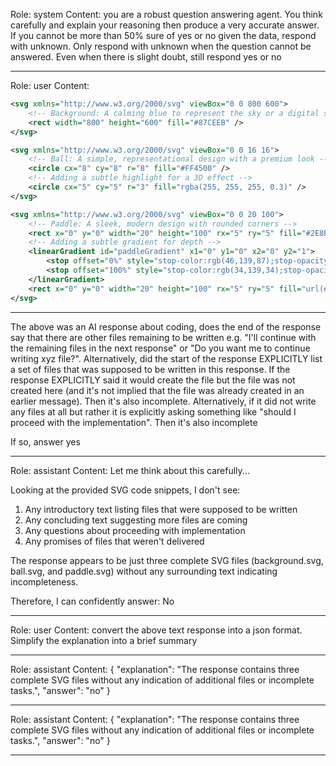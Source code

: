 Role: system
Content: you are a robust question answering agent. You think carefully and explain your reasoning then produce a very accurate answer. If you cannot be more than 50% sure of yes or no given the data, respond with unknown. Only respond with unknown when the question cannot be answered. Even when there is slight doubt, still respond yes or no
__________________
Role: user
Content: 
```svg assets/svgs/background.svg
<svg xmlns="http://www.w3.org/2000/svg" viewBox="0 0 800 600">
    <!-- Background: A calming blue to represent the sky or a digital space -->
    <rect width="800" height="600" fill="#87CEEB" />
</svg>
```

```svg assets/svgs/ball.svg
<svg xmlns="http://www.w3.org/2000/svg" viewBox="0 0 16 16">
    <!-- Ball: A simple, representational design with a premium look -->
    <circle cx="8" cy="8" r="8" fill="#FF4500" />
    <!-- Adding a subtle highlight for a 3D effect -->
    <circle cx="5" cy="5" r="3" fill="rgba(255, 255, 255, 0.3)" />
</svg>
```

```svg assets/svgs/paddle.svg
<svg xmlns="http://www.w3.org/2000/svg" viewBox="0 0 20 100">
    <!-- Paddle: A sleek, modern design with rounded corners -->
    <rect x="0" y="0" width="20" height="100" rx="5" ry="5" fill="#2E8B57" />
    <!-- Adding a subtle gradient for depth -->
    <linearGradient id="paddleGradient" x1="0" y1="0" x2="0" y2="1">
        <stop offset="0%" style="stop-color:rgb(46,139,87);stop-opacity:1" />
        <stop offset="100%" style="stop-color:rgb(34,139,34);stop-opacity:1" />
    </linearGradient>
    <rect x="0" y="0" width="20" height="100" rx="5" ry="5" fill="url(#paddleGradient)" />
</svg>
```

____
The above was an AI response about coding, does the end of the response say that there are other files remaining to be written e.g. "I'll continue with the remaining files in the next response" or "Do you want me to continue writing xyz file?". Alternatively, did the start of the response EXPLICITLY list a set of files that was supposed to be written in this response. If the response EXPLICITLY said it would create the file but the file was not created here (and it's not implied that the file was already created in an earlier message). Then it's also incomplete. Alternatively, if it did not write any files at all but rather it is explicitly asking something like "should I proceed with the implementation". Then it's also incomplete

If so, answer yes

__________________
Role: assistant
Content: Let me think about this carefully...

Looking at the provided SVG code snippets, I don't see:
1. Any introductory text listing files that were supposed to be written
2. Any concluding text suggesting more files are coming
3. Any questions about proceeding with implementation
4. Any promises of files that weren't delivered

The response appears to be just three complete SVG files (background.svg, ball.svg, and paddle.svg) without any surrounding text indicating incompleteness.

Therefore, I can confidently answer: No
__________________
Role: user
Content: convert the above text response into a json format. Simplify the explanation into a brief summary
__________________
Role: assistant
Content: {
  "explanation": "The response contains three complete SVG files without any indication of additional files or incomplete tasks.",
  "answer": "no"
}
__________________
Role: assistant
Content: {
  "explanation": "The response contains three complete SVG files without any indication of additional files or incomplete tasks.",
  "answer": "no"
}
__________________
